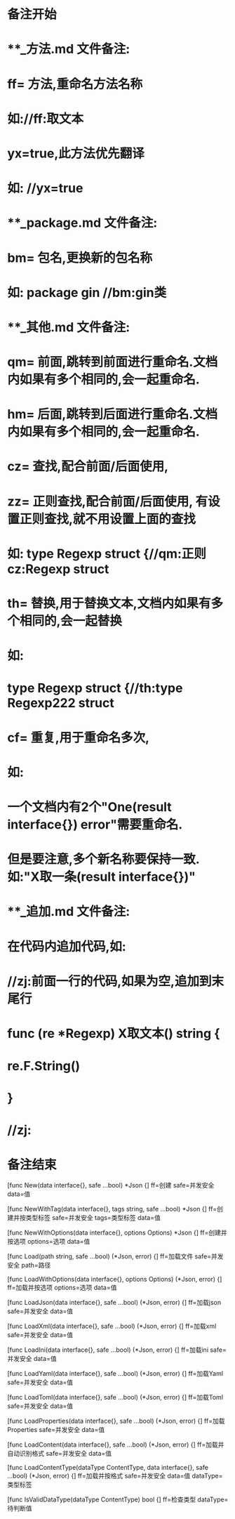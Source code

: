 # 备注开始
# **_方法.md 文件备注:
# ff= 方法,重命名方法名称
# 如://ff:取文本
#
# yx=true,此方法优先翻译
# 如: //yx=true

# **_package.md 文件备注:
# bm= 包名,更换新的包名称 
# 如: package gin //bm:gin类

# **_其他.md 文件备注:
# qm= 前面,跳转到前面进行重命名.文档内如果有多个相同的,会一起重命名.
# hm= 后面,跳转到后面进行重命名.文档内如果有多个相同的,会一起重命名.
# cz= 查找,配合前面/后面使用,
# zz= 正则查找,配合前面/后面使用, 有设置正则查找,就不用设置上面的查找
# 如: type Regexp struct {//qm:正则 cz:Regexp struct
#
# th= 替换,用于替换文本,文档内如果有多个相同的,会一起替换
# 如:
# type Regexp struct {//th:type Regexp222 struct
#
# cf= 重复,用于重命名多次,
# 如: 
# 一个文档内有2个"One(result interface{}) error"需要重命名.
# 但是要注意,多个新名称要保持一致. 如:"X取一条(result interface{})"

# **_追加.md 文件备注:
# 在代码内追加代码,如:
# //zj:前面一行的代码,如果为空,追加到末尾行
# func (re *Regexp) X取文本() string { 
# re.F.String()
# }
# //zj:
# 备注结束

[func New(data interface{}, safe ...bool) *Json {]
ff=创建
safe=并发安全
data=值

[func NewWithTag(data interface{}, tags string, safe ...bool) *Json {]
ff=创建并按类型标签
safe=并发安全
tags=类型标签
data=值

[func NewWithOptions(data interface{}, options Options) *Json {]
ff=创建并按选项
options=选项
data=值

[func Load(path string, safe ...bool) (*Json, error) {]
ff=加载文件
safe=并发安全
path=路径

[func LoadWithOptions(data interface{}, options Options) (*Json, error) {]
ff=加载并按选项
options=选项
data=值

[func LoadJson(data interface{}, safe ...bool) (*Json, error) {]
ff=加载json
safe=并发安全
data=值

[func LoadXml(data interface{}, safe ...bool) (*Json, error) {]
ff=加载xml
safe=并发安全
data=值

[func LoadIni(data interface{}, safe ...bool) (*Json, error) {]
ff=加载ini
safe=并发安全
data=值

[func LoadYaml(data interface{}, safe ...bool) (*Json, error) {]
ff=加载Yaml
safe=并发安全
data=值

[func LoadToml(data interface{}, safe ...bool) (*Json, error) {]
ff=加载Toml
safe=并发安全
data=值

[func LoadProperties(data interface{}, safe ...bool) (*Json, error) {]
ff=加载Properties
safe=并发安全
data=值

[func LoadContent(data interface{}, safe ...bool) (*Json, error) {]
ff=加载并自动识别格式
safe=并发安全
data=值

[func LoadContentType(dataType ContentType, data interface{}, safe ...bool) (*Json, error) {]
ff=加载并按格式
safe=并发安全
data=值
dataType=类型标签

[func IsValidDataType(dataType ContentType) bool {]
ff=检查类型
dataType=待判断值
